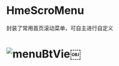 # HmeScroMenu
封装了常用首页滚动菜单，可自主进行自定义
<h1 id="toc_0"><img src="media/14952486772382/menuBtView.png" alt="menuBtVie"/>￼</h1>
